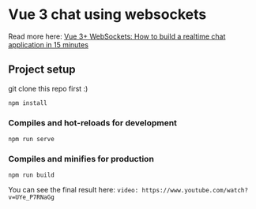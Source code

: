 # Vue 3 chat using websockets

Read more here: 
[Vue 3+ WebSockets: How to build a realtime chat application in 15 minutes](https://medium.com/@ldanadrian/vue-3-websockets-how-to-build-a-realtime-chat-application-in-15-minutes-3b6a8ae5c08b)

## Project setup
git clone this repo first :)

```
npm install
```

### Compiles and hot-reloads for development
```
npm run serve
```

### Compiles and minifies for production
```
npm run build
```

You can see the final result here:
`video: https://www.youtube.com/watch?v=UYe_P7RNaGg`


